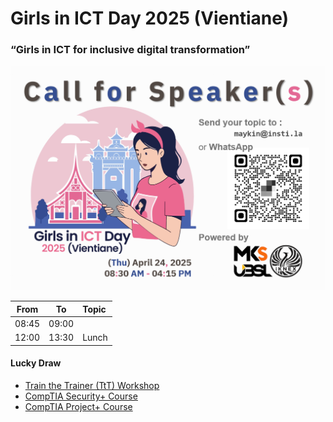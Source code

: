 # Girls in ICT Day 2025 (Vientiane) 
### “Girls in ICT for inclusive digital transformation”

![Call for Speakers](img/CFP.png "Call for Speakers")


| From  |   To  |  Topic         |
|:-----:|:-----:|:---------------|
| 08:45 | 09:00 |                |
| 12:00 | 13:30 | Lunch          |


#### Lucky Draw
+ [Train the Trainer (TtT) Workshop](https://instila.github.io/TtT)
+ [CompTIA Security+ Course](https://ubslao.com/Courses/CompTIA/Security+)
+ [CompTIA Project+ Course](#)